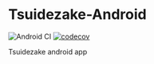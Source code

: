 # Tsuidezake-Android
![Android CI](https://github.com/kuaddo/Tsuidezake-Android/workflows/Android%20CI/badge.svg)
[![codecov](https://codecov.io/gh/kuaddo/Tsuidezake-Android/branch/master/graph/badge.svg)](https://codecov.io/gh/kuaddo/Tsuidezake-Android)

Tsuidezake android app
